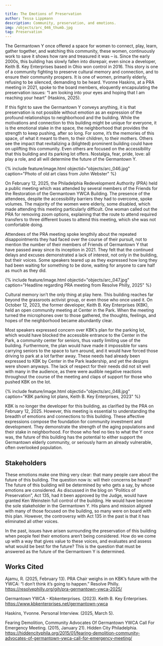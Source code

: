 ```yaml
---

title: The Emotions of Preservation
author: Tessa Lippmann
description: Community, preservation, and emotions. 
img: /objects/arc_046_thumb.jpg
tag: Preservation
---
```


The Germantown Y once offered a space for women to connect, play, learn, gather together, and watching this community, these women, continuously work to save it shows how rare and treasured it was – is. Since the early 2000s, this building has slowly fallen into disrepair, even since a developer, Keith B. Key Enterprises based in Ohio won control in 2016. This story is one of a community fighting to preserve cultural memory and connection, and to ensure their community prospers. It is one of women, primarily elderly, refusing to be silenced, demanding to be heard. Yvonne Haskins, at a PRA meeting in 2021, spoke to the board members, eloquently encapsulating the preservation issues: “I am looking into your eyes and hoping that I am reaching your heart” (Haskins, 2025).   	 

If this fight to save the Germantown Y conveys anything, it is that preservation is not possible without emotion as an expression of the profound relationships to neighborhood and the building. While the motivations and connection to this building might be unique for everyone, it is the emotional stake in the space, the neighborhood that provides the strength to keep pushing, after so long. For some, it’s the memories of this space, of what it meant to them, to their children, to their mothers. Others see the impact that revitalizing a (blighted) prominent building could have on uplifting this community. Even others are focused on the accessibility that this building and its parking lot offers. Nostalgia, fear, pride, love: all play a role, and all will determine the future of the Germantown Y.  

{% include feature/image.html objectid="objects/arc_046.jpg" caption="Photo of old art class from John Webster" %}

On February 12, 2025, the Philadelphia Redevelopment Authority (PRA) held a public meeting which was attended by several members of the Friends for the Restoration of the Germantown YWCA Building. The presence of the attendees, despite the accessibility barriers they had to overcome, spoke volumes. The majority of the women were elderly, some disabled, which made attending this meeting particularly difficult. One woman called out the PRA for removing zoom options, explaining that the route to attend required transfers to three different buses to attend this meeting, which she was not comfortable doing. 

Attendees of the PRA meeting spoke lengthily about the repeated disappointments they had faced over the course of their pursuit, not to mention the number of their members of Friends of Germantown Y that have passed away since its inception in 2021. They felt that the continued delays and excuses demonstrated a lack of interest, not only in the building, but their voices. Some speakers teared up as they expressed how long they had been waiting for something to be done, waiting for anyone to care half as much as they did.  

{% include feature/image.html objectid="objects/arc_047.jpg" caption="Headline regarding PRA meeting from Resolve Philly, 2025" %}

Cultural memory isn’t the only thing at play here. This building reaches far beyond the grassroots activist group, or even those who once used it. On October 12, 2023, the former developer, Keith B. Key Enterprises (KBK), held an open community meeting at Center in the Park. When the meeting turned the microphones over to those gathered, the thoughts, feelings, and hopes of the neighborhood became abundantly clear. 

Most speakers expressed concern over KBK’s plan for the parking lot, which would have blocked the accessible entrance to the Center in the Park, a community center for seniors, thus vastly limiting use of the building. Furthermore, the plan would have made it impossible for vans carrying seniors to the space to turn around, and it would have forced those driving to park at a lot farther away. These needs had already been expressed to KBK by Center in the Park leadership, and yet the designs were shown anyways. The lack of respect for their needs did not sit well with many in the audience, as there were audible negative reactions throughout the course of the meeting and claps of support for those who pushed KBK on the lot.   

{% include feature/image.html objectid="objects/arc_048.jpg" caption="KBK parking lot plans, Keith B. Key Enterprises, 2023" %}

KBK is no longer the developer for this building, as clarified by the PRA on February 12, 2025. However, this meeting is essential to understanding the breadth of emotions and connections to this building. These affective expressions compose the foundation for community investment and development. They demonstrate the strength of the aging populations and their stake in neighborhood. For those who feel no ties to what the Y once was, the future of this building has the potential to either support the Germantown elderly community, or seriously harm an already vulnerable, often overlooked population. 

## Stakeholders 

These emotions make one thing very clear: that many people care about the future of this building. The question now is: will their concerns be heard? The future of this building will be determined by who gets a say, by whose emotions are considered. As discussed in the blog on “Politics of Preservation”, Act 135, had it been approved by the Judge, would have granted Ken Weinstein full control of the building. He would have become the sole stakeholder in the Germantown Y. His plans and mission aligned with many of those focused on the building, so many were on board with this plan. However, the controversy with Act 135 in the past is that it has eliminated all other voices.  

In the past, issues have arisen surrounding the preservation of this building when people feel their emotions aren’t being considered. How do we come up with a way that gives value to these voices, and evaluates and assess what would be best for the future? This is the question that must be answered as the future of the Germantown Y is determined.  

## Works Cited

Ajamu, R. (2025, February 13). PRA Chair weighs in on KBK’s future with the YWCA: “I don’t think it’s going to happen.” Resolve Philly. https://resolvephilly.org/gih/pra-germantown-ywca-2025/

Germantown YWCA - Kbkenterprises. (2023). Keith B. Key Enterprises. https://www.kbkenterprises.net/germantown-ywca

Haskins, Yvonne. Personal Interview. (2025, March 5). 

Fearing Demolition, Community Advocates Of Germantown YWCA Call For Emergency Meeting. (2015, January 21). Hidden City Philadelphia. https://hiddencityphila.org/2015/01/fearing-demolition-community-advocates-of-germantown-ywca-call-for-emergency-meeting/




